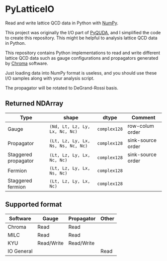 # PyLatticeIO

Read and write lattice QCD data in Python with [NumPy](https://github.com/numpy/numpy).

This project was originally the I/O part of [PyQUDA](https://github.com/CLQCD/PyQUDA), and I simplified the code to create this repository. This might be helpful to analysis lattice QCD data in Python.

This repository contains Python implementations to read and write different lattice QCD data such as gauge configurations and propagators generated by [Chroma](https://github.com/JeffersonLab/chroma) software.

Just loading data into NumPy format is useless, and you should use these I/O samples along with your analysis script.

The propagator will be rotated to DeGrand-Rossi basis.

## Returned NDArray
| Type                 | shape                              | dtype        | Comment           |
| -------------------- | ---------------------------------- | ------------ | ----------------- |
| Gauge                | `(Nd, Lt, Lz, Ly, Lx, Nc, Nc)`     | `complex128` | row-colum order   |
| Propagator           | `(Lt, Lz, Ly, Lx, Ns, Ns, Nc, Nc)` | `complex128` | sink-source order |
| Staggered propagator | `(Lt, Lz, Ly, Lx, Nc, Nc)`         | `complex128` | sink-source order |
| Fermion              | `(Lt, Lz, Ly, Lx, Ns, Nc)`         | `complex128` |                   |
| Staggered fermion    | `(Lt, Lz, Ly, Lx, Nc)`             | `complex128` |                   |

## Supported format

| Software   | Gauge      | Propagator | Other |
| ---------- | ---------- | ---------- | ----- |
| Chroma     | Read       | Read       |       |
| MILC       | Read       | Read       |       |
| KYU        | Read/Write | Read/Write |       |
| IO General |            |            | Read  |
